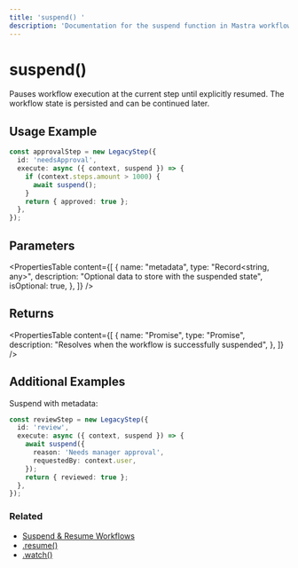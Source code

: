 ```yaml
---
title: 'suspend() '
description: 'Documentation for the suspend function in Mastra workflows, which pauses execution until resumed.'
---
```


# suspend()

Pauses workflow execution at the current step until explicitly resumed. The workflow state is persisted and can be continued later.

## Usage Example

```typescript
const approvalStep = new LegacyStep({
  id: 'needsApproval',
  execute: async ({ context, suspend }) => {
    if (context.steps.amount > 1000) {
      await suspend();
    }
    return { approved: true };
  },
});
```

## Parameters

<PropertiesTable
content={[
{
name: "metadata",
type: "Record<string, any>",
description: "Optional data to store with the suspended state",
isOptional: true,
},
]}
/>

## Returns

<PropertiesTable
content={[
{
name: "Promise<void>",
type: "Promise",
description: "Resolves when the workflow is successfully suspended",
},
]}
/>

## Additional Examples

Suspend with metadata:

```typescript
const reviewStep = new LegacyStep({
  id: 'review',
  execute: async ({ context, suspend }) => {
    await suspend({
      reason: 'Needs manager approval',
      requestedBy: context.user,
    });
    return { reviewed: true };
  },
});
```

### Related

- [Suspend & Resume Workflows](/docs/examples/workflows_legacy/suspend-and-resume)
- [.resume()](./resume)
- [.watch()](./watch)
